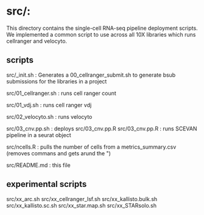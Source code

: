 # src/:

This directory contains the single-cell RNA-seq pipeline deployment scripts.  We implemented a common script to use across all 10X libraries which runs cellranger and velocyto.

## scripts
src/_init.sh : Generates a 00_cellranger_submit.sh to generate bsub submissions for the libraries in a project

src/01_cellranger.sh : runs cell ranger count

src/01_vdj.sh : runs cell ranger vdj

src/02_velocyto.sh : runs velocyto

src/03_cnv.pp.sh : deploys src/03_cnv.pp.R
src/03_cnv.pp.R : runs SCEVAN pipeline in a seurat object

src/ncells.R : pulls the number of cells from a metrics_summary.csv (removes commans and gets arund the \")

src/README.md : this file

## experimental scripts
src/xx_arc.sh
src/xx_cellranger_lsf.sh
src/xx_kallisto.bulk.sh
src/xx_kallisto.sc.sh
src/xx_star.map.sh
src/xx_STARsolo.sh
